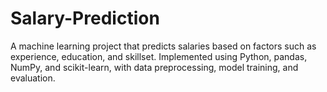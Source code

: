 # Salary-Prediction
A machine learning project that predicts salaries based on factors such as experience, education, and skillset. Implemented using Python, pandas, NumPy, and scikit-learn, with data preprocessing, model training, and evaluation.
